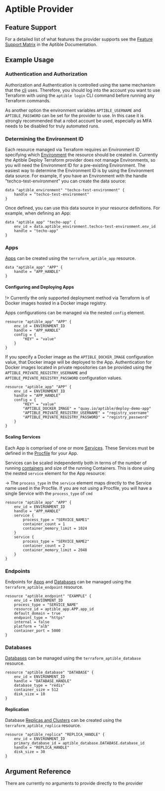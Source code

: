# Aptible Provider

## Feature Support

For a detailed list of what features the provider supports see the
[Feature Support Matrix](https://deploy-docs.aptible.com/docs/managing-aptible-resources#feature-support-matrix)
in the Aptible Documentation.

## Example Usage

### Authentication and Authorization

Authorization and Authentication is controlled using the same mechanism
that the [cli](https://www.aptible.com/documentation/deploy/cli.html) uses.
Therefore, you should log into the account you want to use Terraform with using
the `aptible login` CLI command before running any Terraform commands.

As another option the environment variables `APTIBLE_USERNAME` and
`APTIBLE_PASSWORD` can be set for the provider to use. In this case it is
strongly recommended that a robot account be used, especially as MFA needs to
be disabled for truly automated runs.

### Determining the Environment ID

Each resource managed via Terraform requires an Environment ID specifying which
[Environment](https://www.aptible.com/documentation/deploy/reference/environments.html)
the resource should be created in. Currently the Aptible Deploy Terraform
provider does not manage Environments, so you will need the Environment ID for
a pre-existing Environment. The easiest way to determine the Environment ID is
by using the Environment data source. For example, if you have an Environment
with the handle "techco-test-environment" you can create the data source:

```hcl
data "aptible_environment" "techco-test-environment" {
    handle = "techco-test-environment"
}
```

Once defined, you can use this data source in your resource definitions.
For example, when defining an App:

```hcl
data "aptible_app" "techo-app" {
    env_id = data.aptible_environment.techco-test-environment.env_id
    handle = "techo-app"
}
```

### Apps

[Apps](https://www.aptible.com/documentation/deploy/reference/apps.html) can be
created using the `terraform_aptible_app` resource.

```hcl
data "aptible_app" "APP" {
    handle = "APP_HANDLE"
}
```

#### Configuring and Deploying Apps

!> Currently the only supported deployment method via Terraform is of
Docker images hosted in a Docker image registry.

Apps configurations can be managed via the nested `config` element.

```hcl
resource "aptible_app" "APP" {
    env_id = ENVIRONMENT_ID
    handle = "APP_HANDLE"
    config = {
        "KEY" = "value"
    }
}
```

If you specify a Docker image as the `APTIBLE_DOCKER_IMAGE`
configuration value, that Docker image will be deployed to the App.
Authentication for Docker images located in
private repositories can be provided using the
`APTIBLE_PRIVATE_REGISTRY_USERNAME` and
`APTIBLE_PRIVATE_REGISTRY_PASSWORD` configuration values.

```hcl
resource "aptible_app" "APP" {
    env_id = ENVIRONMENT_ID
    handle = "APP_HANDLE"
    config = {
        "KEY" = "value"
        "APTIBLE_DOCKER_IMAGE" = "quay.io/aptible/deploy-demo-app"
        "APTIBLE_PRIVATE_REGISTRY_USERNAME" = "registry_username"
        "APTIBLE_PRIVATE_REGISTRY_PASSWORD" = "registry_password"
    }
}
```

#### Scaling Services

Each App is comprised of one or more
[Services](https://www.aptible.com/documentation/deploy/reference/apps/services.html).
These Services must be defined in the
[Procfile](https://www.aptible.com/documentation/deploy/reference/apps/services/defining-services.html#explicit-services-procfiles)
for your App.

Services can be scaled independently both in terms of the number of running
[containers](https://www.aptible.com/documentation/deploy/reference/containers.html)
and size of the running Containers. This is done using the nested `service`
element for the App resource:

-> The `process_type` in the `service` element maps directly to the
Service name used in the Procfile. If you are not using a Procfile,
you will have a single Service with the `process_type` of `cmd`

```hcl
resource "aptible_app" "APP" {
    env_id = ENVIRONMENT_ID
    handle = "APP_HANDLE"
    service {
        process_type = "SERVICE_NAME1"
        container_count = 1
        container_memory_limit = 1024
    }
    service {
        process_type = "SERVICE_NAME2"
        container_count = 2
        container_memory_limit = 2048
    }
}
```

### Endpoints

Endpoints for
[Apps](https://www.aptible.com/documentation/deploy/reference/apps/endpoints.html)
and
[Databases](https://www.aptible.com/documentation/deploy/reference/databases/endpoints.html)
can be managed using the `terraform_aptible_endpoint` resource.

```hcl
resource "aptible_endpoint" "EXAMPLE" {
    env_id = ENVIONMENT_ID
    process_type = "SERVICE_NAME"
    resource_id = aptible_app.APP.app_id
    default_domain = true
    endpoint_type = "https"
    internal = false
    platform = "alb"
    container_port = 5000
}
```

### Databases

[Databases](https://www.aptible.com/documentation/deploy/reference/databases.html)
can be managed using the `terraform_aptible_database` resource.

```hcl
resource "aptible_database" "DATABASE" {
    env_id = ENVIRONMENT_ID
    handle = "DATABASE_HANDLE"
    database_type = "redis"
    container_size = 512
    disk_size = 10
}
```

#### Replication

Database [Replicas and
Clusters](https://www.aptible.com/documentation/deploy/reference/databases/replication-clustering.html)
can be created using the `terraform_aptible_replica` resource.

```hcl
resource "aptible_replica" "REPLICA_HANDLE" {
    env_id = ENVIRONMENT_ID
    primary_database_id = aptible_database.DATABASE.database_id
    handle = "REPLICA_HANDLE"
    disk_size = 30
}
```

## Argument Reference

There are currently no arguments to provide directly to the provider
